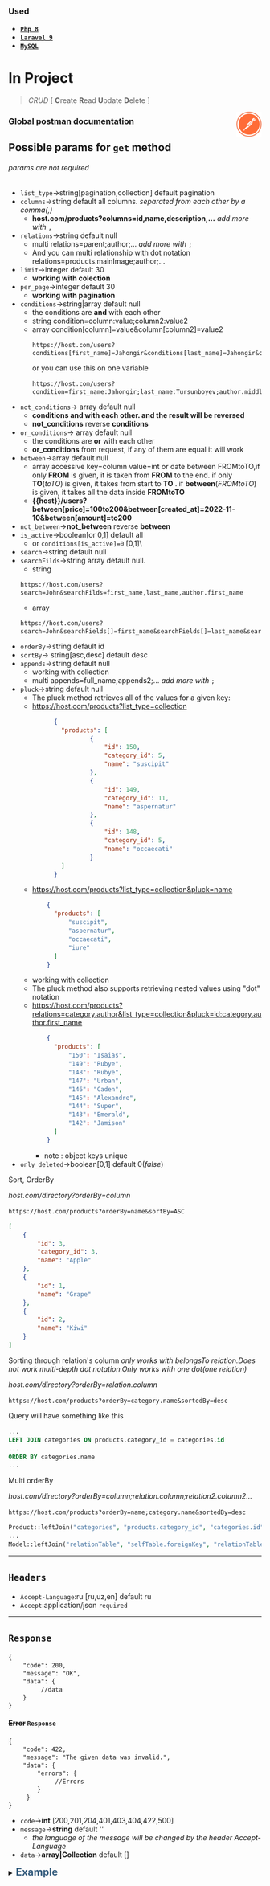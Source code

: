 ### Used

- **[`Php 8`](https://www.php.net/releases/8.0/ru.php#:~:text=PHP%208.0%20%E2%80%94%20%D0%B1%D0%BE%D0%BB%D1%8C%D1%88%D0%BE%D0%B5%20%D0%BE%D0%B1%D0%BD%D0%BE%D0%B2%D0%BB%D0%B5%D0%BD%D0%B8%D0%B5%20%D1%8F%D0%B7%D1%8B%D0%BA%D0%B0,%D1%82%D0%B8%D0%BF%D0%BE%D0%B2%2C%20%D0%BE%D0%B1%D1%80%D0%B0%D0%B1%D0%BE%D1%82%D0%BA%D0%B5%20%D0%BE%D1%88%D0%B8%D0%B1%D0%BE%D0%BA%20%D0%B8%20%D0%BA%D0%BE%D0%BD%D1%81%D0%B8%D1%81%D1%82%D0%B5%D0%BD%D1%82%D0%BD%D0%BE%D1%81%D1%82%D0%B8.)**
- **[`Laravel 9`](https://laravel.com/)**
- **[`MySQL`](https://www.mysql.com/)**

# In Project

> *CRUD* [ **C**reate **R**ead **U**pdate **D**elete ]

<a href="https://documenter.getpostman.com/view/9990014/UVCCdiSN" target="_blank"><img src="https://github.com/TursunboyevJahongir/click-test-tesk/blob/master/public/postman.svg" align="right" width="50">

### Global postman documentation [](https://documenter.getpostman.com/view/9990014/UVCCdiSN)

[//]: # (> <a href="public/kesh_app.postman_collection.json" download>Postman Collection</a>)

## Possible params for `get` method

###### params are not required

* `list_type`\->string\[pagination,collection\] default pagination
* `columns`\->string default all columns. *separated from each other by a comma(,)*
    * **host.com/products?columns=id,name,description,...** *add more with* `,`
* `relations`\->string default null
    * multi relations=parent;author;... *add more with* `;`
    * And you can multi relationship with dot notation relations=products.mainImage;author;...
* `limit`\->integer default 30
    * **working with colection**
* `per_page`\->integer default 30
    * **working with pagination**
* `conditions`\->string|array default null
    * the conditions are **and** with each other
    * string condition=column:value;column2:value2
    * array condition[column]=value&column[column2]=value2
      ```http request 
      https://host.com/users?conditions[first_name]=Jahongir&conditions[last_name]=Jahongir&conditions[author.middle_name]=Jahongir
      ```
      or you can use this on one variable
      ```http request 
      https://host.com/users?condition=first_name:Jahongir;last_name:Tursunboyev;author.middle_name=doe
      ```
* `not_conditions`\-> array default null
    * **conditions and with each other. and the result will be reversed**
    * **not_conditions** reverse **conditions**
* `or_conditions`-> array default null
    * the conditions are **or** with each other
    * **or_conditions** from request, if any of them are equal it will work
* `between`\->array default null
    * array accessive key=column value=int or date between FROMtoTO,if only **FROM** is given, it is taken from
      **FROM** to the end. if only **TO**(*toTO*) is given, it takes from start to **TO** . if **between**(*FROMtoTO*)
      is given, it takes all the data inside **FROMtoTO**
    * **{{host}}/users?between[price]=100to200&between[created_at]=2022-11-10&between[amount\]=to200**
* `not_between`\->**not_between** reverse **between**
* `is_active`\->boolean\[or 0,1\] default all
    * or `conditions[is_active]=0` \[0,1\]\
* `search`\->string default null
* `searchFilds`->string array default null.
    * string
    ```http request
    https://host.com/users?search=John&searchFilds=first_name,last_name,author.first_name
    ```
   * array
    ```http request
    https://host.com/users?search=John&searchFields[]=first_name&searchFields[]=last_name&searchFields[]=author.first_name
    ```
* `orderBy`\->string default id
* `sortBy`\-> string\[asc,desc\] default desc
* `appends`->string default null
    * working with collection
    * multi appends=full_name;appends2;...  *add more with* `;`
* `pluck`->string default null
  * The pluck method retrieves all of the values for a given key:
  * https://host.com/products?list_type=collection
    ```json
          {
            "products": [
                    {
                        "id": 150,
                        "category_id": 5,
                        "name": "suscipit"
                    },
                    {
                        "id": 149,
                        "category_id": 11,
                        "name": "aspernatur"
                    },
                    {
                        "id": 148,
                        "category_id": 5,
                        "name": "occaecati"
                    }
            ]
          }
    ```
  * https://host.com/products?list_type=collection&pluck=name
      ```json
          {
            "products": [
                "suscipit",
                "aspernatur",
                "occaecati",
                "iure"
            ]
          }
      ```
  * working with collection
  * The pluck method also supports retrieving nested values using "dot" notation
  * https://host.com/products?relations=category.author&list_type=collection&pluck=id:category.author.first_name
    ```json
        {
          "products": [
              "150": "Isaias",
              "149": "Rubye",
              "148": "Rubye",
              "147": "Urban",
              "146": "Caden",
              "145": "Alexandre",
              "144": "Super",
              "143": "Emerald",
              "142": "Jamison"
          ]
        }
    ```
    * note : object keys unique
* `only_deleted`\->boolean\[0,1\] default 0(*false*)

Sort, OrderBy

*host.com/directory?orderBy=column*

`https://host.com/products?orderBy=name&sortBy=ASC`

```json
[
    {
        "id": 3,
        "category_id": 3,
        "name": "Apple"
    },
    {
        "id": 1,
        "name": "Grape"
    },
    {
        "id": 2,
        "name": "Kiwi"
    }
]
```

Sorting through relation's column *only works with belongsTo relation.Does not work multi-depth dot notation.Only works
with one dot(one relation)*

*host.com/directory?orderBy=relation.column*

`https://host.com/products?orderBy=category.name&sortedBy=desc`

Query will have something like this

```sql
...
LEFT JOIN categories ON products.category_id = categories.id
...
ORDER BY categories.name
...
```

Multi orderBy

*host.com/directory?orderBy=column;relation.column;relation2.column2...*

`https://host.com/products?orderBy=name;category.name&sortedBy=desc`

```php
Product::leftJoin("categories", "products.category_id", "categories.id")->orderBy('name','desc')->orderBy('categories.name','desc');
...
Model::leftJoin("relationTable", "selfTable.foreignKey", "relationTable.ownerKey")->orderBy('column')->orderBy('relationTable.column')...;

```

* * *

## `Headers`

* `Accept-Language`:ru \[ru,uz,en\] default ru
* `Accept`:application/json `required`

* * *

## `Response`

```
{
    "code": 200,
    "message": "OK",
    "data": {
         //data
    }
}

```

#### ~~Error~~ `Response`

```
{
    "code": 422,
    "message": "The given data was invalid.",
    "data": {
        "errors": {
             //Errors
        }
     }
}

```

* `code`\->**int** \[200,201,204,401,403,404,422,500\]
* `message`\->**string** default ''
    * *the language of the message will be changed by the header Accept-Language*
* `data`\->**array|Collection** default \[\]

<details><summary><b style="color:#355C7D;font-size:20px">Example</b></summary>

```
- Profile RU
- User CRUD --- set role
- Category CRUD
- Role CRUD //todo
- Product CRUD //todo
```

</details>


